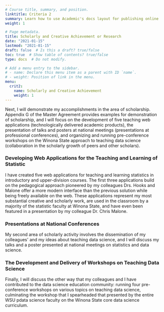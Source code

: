 ```yaml
---
# Course title, summary, and position.
linktitle: Criteria 2
summary: Learn how to use Academic's docs layout for publishing online courses, software documentation, and tutorials.
weight: 1

# Page metadata.
title: Scholarly and Creative Achievement or Research 
date: "2021-01-15"
lastmod: "2021-01-15"
draft: false  # Is this a draft? true/false
toc: true  # Show table of contents? true/false
type: docs  # Do not modify.

# Add a menu entry to the sidebar.
# - name: Declare this menu item as a parent with ID `name`.
# - weight: Position of link in the menu.
menu:
  crit2:
    name: Scholarly and Creative Achievement
    weight: 1
---
```


Next, I will demonstrate my accomplishments in the area of scholarship.
Appendix G of the Master Agreement provides examples for demonstration of
scholarship, and I will focus on the development of five teaching web
applications (technologically delivered academic products), the presentation
of talks and posters at national meetings (presentations at professional
conferences), and organizing and running pre-conference workshops on the Winona
State approach to teaching data science (collaboration in the scholarly
growth of peers and other scholars).

### Developing Web Applications for the Teaching and Learning of Statistic

I have created five web applications for teaching and
learning statistics in introductory and upper-division courses. The first
three applications build on the pedagogical approach pioneered by my
colleagues Drs. Hooks and Malone offer a more modern interface than the
previous solution while being freely available on the web. These applications
represent my most substantial creative and scholarly work, are used in the
classroom by a majority of the statistic faculty at Winona State, and have
even been featured in a presentation by my colleague Dr. Chris Malone.

### Presentations at National Conferences

My second area of scholarly activity involves the dissemination of my
colleagues' and my ideas about teaching data science, and I will discuss my
talks and a poster presented at national meetings on statistics and data
science.

### The Development and Delivery of Workshops on Teaching Data Science

Finally, I will discuss the other way that my colleagues and I have
contributed to the data science education community: running four
pre-conference workshops on various topics on teaching data science,
culminating the workshop that I spearheaded that presented by the entire WSU
pdata science faculty on the Winona State core data science curriculum.